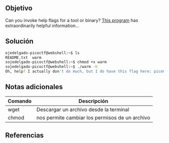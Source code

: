 ## Objetivo
Can you invoke help flags for a tool or binary? [This program](https://mercury.picoctf.net/static/fc1d77192c544314efece5dd309092e3/warm) has extraordinarily helpful information...
## Solución

```bash
ojedelgado-picoctf@webshell:~$ ls
README.txt  warm
sojedelgado-picoctf@webshell:~$ chmod +x warm
sojedelgado-picoctf@webshell:~$ ./warm -h     
Oh, help? I actually don't do much, but I do have this flag here: picoCTF{b1scu1ts_4nd_gr4vy_6635aa47}
```
## Notas adicionales
|Comando|Descripción|
|---|---|
|wget| Descargar un archivo desde la terminal |
|chmod| nos permite cambiar los permisos de un archivo|

## Referencias
